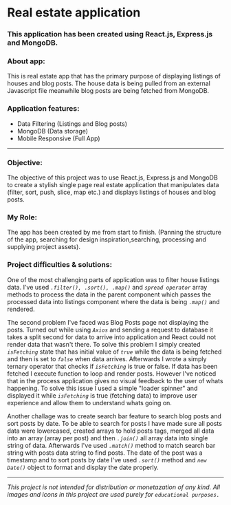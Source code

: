 # Real estate application

### This application has been created using React.js, Express.js and MongoDB.

### About app:

This is real estate app that has the primary purpose of displaying listings of houses and blog posts. The house data is being pulled from an external Javascript file meanwhile blog posts are being fetched from MongoDB.

### Application features:
* Data Filtering (Listings and Blog posts)
* MongoDB (Data storage)
* Mobile Responsive (Full App)

***

### Objective:

The objective of this project was to use React.js, Express.js and MongoDB to create a stylish single page real estate application that manipulates data (filter, sort, push, slice, map etc.) and displays listings of houses and blog posts.

### My Role:

The app has been created by me from start to finish.
(Panning the structure of the app, searching for design inspiration,searching, processing and supplying project assets).

### Project difficulties & solutions:

One of the most challenging parts of application was to filter house listings data. 
I've used _`.filter(), .sort(), .map()`_ and _`spread operator`_ array methods to process the data in the parent component which passes the processed data into listings component where the data is being _`.map()`_ and rendered.

The second problem I've faced was Blog Posts page not displaying the posts. Turned out while using _`Axios`_ and sending a request to database it takes a split second for data to arrive into application and React could not render data that wasn't there. To solve this problem I simply created _`isFetching`_ state that has initial value of _`true`_ while the data is being fetched and then is set to _`false`_ when data arrives. Afterwards I wrote a simply ternary operator that checks if _`isFetching`_ is true or false. If data has been fetched I execute function to loop and render posts.
However I've noticed that in the process application gives no visual feedback to the user of whats happening. To solve this issue I used a simple "loader spinner" and displayed it while _`isFetching`_ is true (fetching data) to improve user experience and allow them to understand whats going on.

Another challage was to create search bar feature to search blog posts and sort posts by date.
To be able to search for posts I have made sure all posts data were lowercased, created arrays to hold posts tags, merged all data into an array (array per post) and then _`.join()`_ all array data into single string of data. Afterwards I've used _`.match()`_ method to match search bar string with posts data string to find posts.
The date of the post was a timestamp and to sort posts by date I've used _`.sort()`_ method and _`new Date()`_ object to format and display the date properly.

***

_This project is not intended for distribution or monetazation of any kind._
_All images and icons in this project are used purely for `educational purposes.`_

